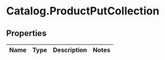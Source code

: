 # Catalog.ProductPutCollection

## Properties
Name | Type | Description | Notes
------------ | ------------- | ------------- | -------------
